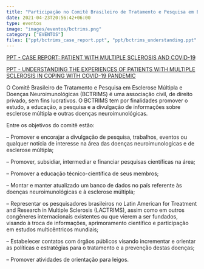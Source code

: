 ```yaml
---
title: "Participação no Comitê Brasileiro de Tratamento e Pesquisa em Esclerose Múltipla e Doenças Neuroimunológicas (BCTRIMS)"
date: 2021-04-23T20:56:42+06:00
type: eventos
image: "images/eventos/bctrims.png"
category: ["EVENTOS"]
files: ["ppt/bctrims_case_report.ppt", "ppt/bctrims_understanding.ppt" ]
---
```


[PPT - CASE REPORT: PATIENT WITH MULTIPLE SCLEROSIS AND COVID-19​](/ppt/bctrims_case_report.ppt)

[PPT - UNDERSTANDING THE EXPERIENCES OF PATIENTS WITH MULTIPLE SCLEROSIS​ IN COPING WITH COVID-19 PANDEMIC](/ppt/bctrims_understanding.ppt)

O Comitê Brasileiro de Tratamento e Pesquisa em Esclerose Múltipla e Doenças Neuroimunológicas (BCTRIMS) é uma associação civil, de direito privado, sem fins lucrativos. O BCTRIMS tem por finalidades promover o estudo, a educação, a pesquisa e a divulgação de informações sobre esclerose múltipla e outras doenças neuroimunológicas.

Entre os objetivos do comitê estão:

– Promover e encorajar a divulgação de pesquisa, trabalhos, eventos ou qualquer notícia de interesse na área das doenças neuroimunologicas e de esclerose múltipla;

– Promover, subsidiar, intermediar e financiar pesquisas científicas na área;

– Promover a educação técnico-científica de seus membros;

– Montar e manter atualizado um banco de dados no país referente às doenças neuroimunológicas e à esclerose múltipla;

– Representar os pesquisadores brasileiros no Latin American for Treatment and Research in Multiple Sclerosis (LACTRIMS), assim como em outros congêneres internacionais existentes ou que vierem a ser fundados, visando à troca de informações, aprimoramento científico e participação em estudos multicêntricos mundiais;

– Estabelecer contatos com órgãos públicos visando incrementar e orientar as políticas e estratégias para o tratamento e a prevenção destas doenças;

– Promover atividades de orientação para leigos.
